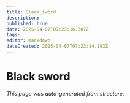 ```yaml
---
title: Black_sword
description: 
published: true
date: 2025-04-07T07:23:16.307Z
tags: 
editor: markdown
dateCreated: 2025-04-07T07:23:14.193Z
---
```


# Black sword

*This page was auto-generated from structure.*